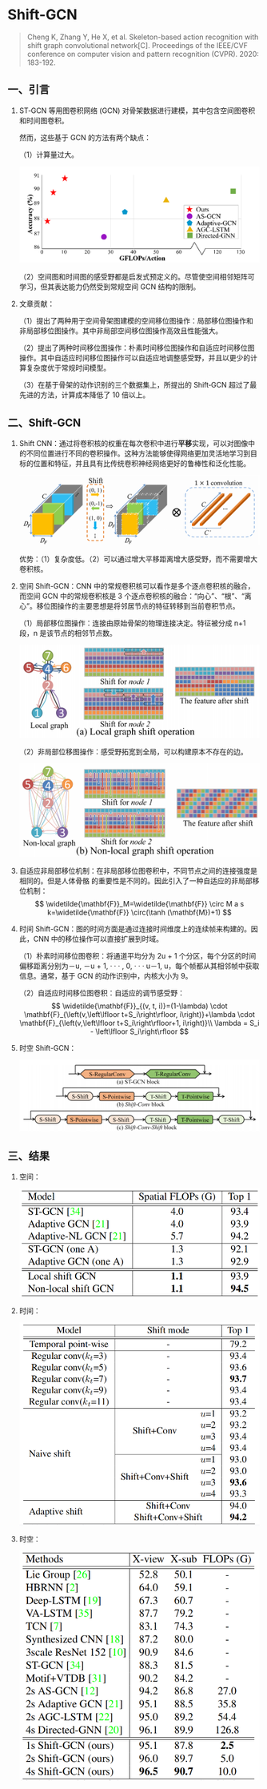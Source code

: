 # Shift-GCN

> Cheng K, Zhang Y, He X, et al. Skeleton-based action recognition with shift graph convolutional network[C]. Proceedings of the IEEE/CVF conference on computer vision and pattern recognition (CVPR). 2020: 183-192.

## 一、引言

1. ST‑GCN 等用图卷积网络 (GCN) 对骨架数据进行建模，其中包含空间图卷积和时间图卷积。

   然而，这些基于 GCN 的方法有两个缺点：

   （1）计算量过大。

   <img src="images/134.png" alt="134" style="zoom:50%;" />

   （2）空间图和时间图的感受野都是启发式预定义的。尽管使空间相邻矩阵可学习，但其表达能力仍然受到常规空间 GCN 结构的限制。

2. 文章贡献：

   （1）提出了两种用于空间骨架图建模的空间移位图操作：局部移位图操作和非局部移位图操作。其中非局部空间移位图操作高效且性能强大。 

   （2）提出了两种时间移位图操作：朴素时间移位图操作和自适应时间移位图操作。其中自适应时间移位图操作可以自适应地调整感受野，并且以更少的计算复杂度优于常规时间模型。

   （3）在基于骨架的动作识别的三个数据集上，所提出的 Shift‑GCN 超过了最先进的方法，计算成本降低了 10 倍以上。

## 二、Shift-GCN

1. Shift CNN：通过将卷积核的权重在每次卷积中进行**平移**实现，可以对图像中的不同位置进行不同的卷积操作。这种方法能够使得网络更加灵活地学习到目标的位置和特征，并且具有比传统卷积神经网络更好的鲁棒性和泛化性能。

   ![135](images/135.png)

   优势：（1）复杂度低。（2）可以通过增大平移距离增大感受野，而不需要增大卷积核。

2. 空间 Shift-GCN：CNN 中的常规卷积核可以看作是多个逐点卷积核的融合，而空间 GCN 中的常规卷积核是 3 个逐点卷积核的融合：“向心”、“根”、“离心”。移位图操作的主要思想是将邻居节点的特征转移到当前卷积节点。

   （1）局部移位图操作：连接由原始骨架的物理连接决定。特征被分成 n+1 段，n 是该节点的相邻节点数。

   ![136](images/136.png)

   （2）非局部位移图操作：感受野拓宽到全局，可以构建原本不存在的边。

   ![137](images/137.png)

3. 自适应非局部移位机制：在非局部移位图卷积中，不同节点之间的连接强度是相同的。但是人体骨骼
   的重要性是不同的。因此引入了一种自适应的非局部移位机制：
   $$
   \widetilde{\mathbf{F}}_M=\widetilde{\mathbf{F}} \circ M a s k=\widetilde{\mathbf{F}} \circ(\tanh (\mathbf{M})+1)
   $$

4. 时间 Shift-GCN：图的时间方面是通过连接时间维度上的连续帧来构建的。因此，CNN 中的移位操作可以直接扩展到时域。

   （1）朴素时间移位图卷积：将通道平均分为 2u + 1 个分区，每个分区的时间偏移距离分别为－u,  －u + 1,  ·  ·  · ,  0,  ·  ·  ·  u－1,  u，每个帧都从其相邻帧中获取信息。通常，基于 GCN 的动作识别中，内核大小为 9。

   （2）自适应时间移位图卷积：自适应的调节感受野：
   $$
   \widetilde{\mathbf{F}}_{(v, t, i)}=(1-\lambda) \cdot \mathbf{F}_{\left(v,\left\lfloor t+S_i\right\rfloor, i\right)}+\lambda \cdot \mathbf{F}_{\left(v,\left\lfloor t+S_i\right\rfloor+1, i\right)}\\
   \lambda = S_i - \left\lfloor S_i\right\rfloor
   $$

5. 时空 Shift-GCN：

   ![138](images/138.png)

## 三、结果

1. 空间：

   ![139](images/139.png)

2. 时间：

   ![140](images/140.png)

3. 时空：

   ![141](images/141.png)